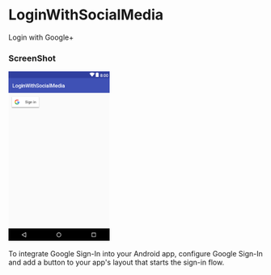 # LoginWithSocialMedia
Login with Google+


### ScreenShot
<img src="Images/Capture.PNG" width=200>


To integrate Google Sign-In into your Android app, configure Google Sign-In and add a button to your app's layout that starts the sign-in flow.
